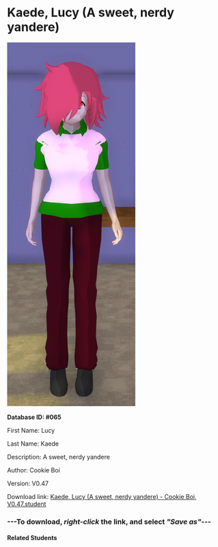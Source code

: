 # Kaede, Lucy (A sweet, nerdy yandere)

<img src="Files/Kaede, Lucy (A sweet, nerdy yandere).png" title="Kaede, Lucy (A sweet, nerdy yandere) - Cookie Boi, V0.47">

**Database ID: #065**

First Name: Lucy

Last Name: Kaede

Description: A sweet, nerdy yandere

Author: Cookie Boi

Version: V0.47

Download link: <a href="https://raw.githubusercontent.com/Arbiter1223/Daigaku-Gurashi-Custom-Students/master/Students/Files/Kaede%2C%20Lucy%20(A%20sweet%2C%20nerdy%20yandere)%20-%20Cookie%20Boi%2C%20V0.47.student">Kaede, Lucy (A sweet, nerdy yandere) - Cookie Boi, V0.47.student</a>

### ---**To download, _right-click_ the link, and select _"Save as"_**---

#### Related Students

